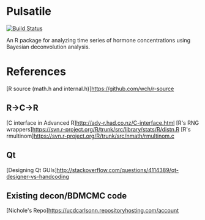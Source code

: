 # Pulsatile

[![Build Status](https://travis-ci.com/mmulvahill/pulsatile.svg?token=Vzy3B4WH2SvZ4ybN4Uzy&branch=master)](https://travis-ci.com/mmulvahill/pulsatile)

An R package for analyzing time series of hormone concentrations using Bayesian
deconvolution analysis.


# References
[R source (math.h and internal.h)]<https://github.com/wch/r-source>

## R->C->R
[C interface in Advanced R]<http://adv-r.had.co.nz/C-interface.html>
[R's RNG wrappers]<https://svn.r-project.org/R/trunk/src/library/stats/R/distn.R>
[R's rmultinom]<https://svn.r-project.org/R/trunk/src/nmath/rmultinom.c>

## Qt 
[Designing Qt GUIs]<http://stackoverflow.com/questions/4114389/qt-designer-vs-handcoding>

## Existing decon/BDMCMC code
[Nichole's Repo]<https://ucdcarlsonn.repositoryhosting.com/account>


